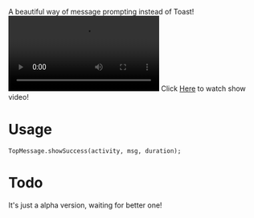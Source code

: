 A beautiful way of message prompting instead of Toast!
![](screenshots/Screencast_20170129151802.mp4)
Click [Here](screenshots/Screencast_2017-01-29-15-08-04.mp4) to watch show video!

# Usage

```
TopMessage.showSuccess(activity, msg, duration);
```

# Todo

It's just a alpha version, waiting for better one!